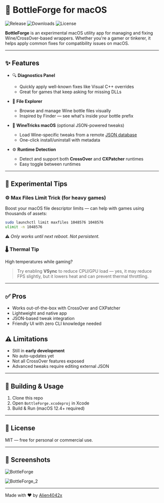 # 🍷 BottleForge for macOS

![Release](https://img.shields.io/github/v/release/Alien4042x/BottleForge)
![Downloads](https://img.shields.io/github/downloads/Alien4042x/BottleForge/total)
![License](https://img.shields.io/github/license/Alien4042x/BottleForge)

**BottleForge** is an experimental macOS utility app for managing and fixing Wine/CrossOver-based wrappers. Whether you're a gamer or tinkerer, it helps apply common fixes for compatibility issues on macOS.

---

## ✨ Features

- 🔍 **Diagnostics Panel**
  - Quickly apply well-known fixes like Visual C++ overrides
  - Great for games that keep asking for missing DLLs

- 📁 **File Explorer**
  - Browse and manage Wine bottle files visually
  - Inspired by Finder — see what's inside your bottle prefix

- 🍷 **WineTricks macOS** (optional JSON-powered tweaks)
  - Load Wine-specific tweaks from a remote [JSON database](https://github.com/Alien4042x/winemactricks-json)
  - One-click install/uninstall with metadata

- ⚙️ **Runtime Detection**
  - Detect and support both **CrossOver** and **CXPatcher** runtimes
  - Easy toggle between runtimes
---

## 🧪 Experimental Tips

### ⚙️ Max Files Limit Trick (for heavy games)
Boost your macOS file descriptor limits — can help with games using thousands of assets:

```sh
sudo launchctl limit maxfiles 1048576 1048576
ulimit -n 1048576
```

⚠️ *Only works until next reboot. Not persistent.*

### 🌡️ Thermal Tip
High temperatures while gaming?

> Try enabling **VSync** to reduce CPU/GPU load — yes, it may reduce FPS slightly, but it lowers heat and can prevent thermal throttling.

---

## ✅ Pros

- Works out-of-the-box with CrossOver and CXPatcher
- Lightweight and native app
- JSON-based tweak integration
- Friendly UI with zero CLI knowledge needed

## ⚠️ Limitations

- Still in **early development**
- No auto-updates yet
- Not all CrossOver features exposed
- Advanced tweaks require editing external JSON

---

## 🔧 Building & Usage

1. Clone this repo
2. Open `BottleForge.xcodeproj` in Xcode
3. Build & Run (macOS 12.4+ required)

---

## 🪪 License
MIT — free for personal or commercial use.

---

## 📸 Screenshots
![BottleForge](https://github.com/user-attachments/assets/2519a710-d37f-4773-96c2-a007becd2a1d)

![BottleForge_2](https://github.com/user-attachments/assets/eae78b7f-92e5-4e54-9663-586ef3eaae97)

---

Made with ❤️ by [Alien4042x](https://github.com/Alien4042x)
